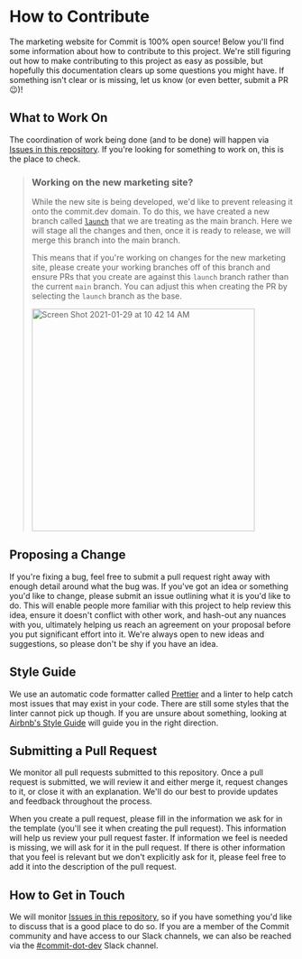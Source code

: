 # How to Contribute

The marketing website for Commit is 100% open source! Below you'll find some information about how to contribute to this project. We're still figuring out how to make contributing to this project as easy as possible, but hopefully this documentation clears up some questions you might have. If something isn't clear or is missing, let us know (or even better, submit a PR 😉)!

## What to Work On

The coordination of work being done (and to be done) will happen via [Issues in this repository](https://github.com/commitdev/commit.dev/issues). If you're looking for something to work on, this is the place to check.

> ### Working on the new marketing site?
>
> While the new site is being developed, we'd like to prevent releasing it onto the commit.dev domain. To do this, we have created a new branch called [`launch`](https://github.com/commitdev/commit.dev/tree/launch) that we are treating as the main branch. Here we will stage all the changes and then, once it is ready to release, we will merge this branch into the main branch.
>
> This means that if you're working on changes for the new marketing site, please create your working branches off of this branch and ensure PRs that you create are against this `launch` branch rather than the current `main` branch. You can adjust this when creating the PR by selecting the `launch` branch as the base.
>
> <img width="395" alt="Screen Shot 2021-01-29 at 10 42 14 AM" src="https://user-images.githubusercontent.com/5143561/106314621-d5c60f00-621e-11eb-9557-6453fb1d47bb.png">

## Proposing a Change

If you're fixing a bug, feel free to submit a pull request right away with enough detail around what the bug was. If you've got an idea or something you'd like to change, please submit an issue outlining what it is you'd like to do. This will enable people more familiar with this project to help review this idea, ensure it doesn't conflict with other work, and hash-out any nuances with you, ultimately helping us reach an agreement on your proposal before you put significant effort into it. We're always open to new ideas and suggestions, so please don't be shy if you have an idea.

## Style Guide

We use an automatic code formatter called [Prettier](https://prettier.io/) and a linter to help catch most issues that may exist in your code. There are still some styles that the linter cannot pick up though. If you are unsure about something, looking at [Airbnb's Style Guide](https://github.com/airbnb/javascript) will guide you in the right direction.

## Submitting a Pull Request

We monitor all pull requests submitted to this repository. Once a pull request is submitted, we will review it and either merge it, request changes to it, or close it with an explanation. We'll do our best to provide updates and feedback throughout the process.

When you create a pull request, please fill in the information we ask for in the template (you'll see it when creating the pull request). This information will help us review your pull request faster. If information we feel is needed is missing, we will ask for it in the pull request. If there is other information that you feel is relevant but we don't explicitly ask for it, please feel free to add it into the description of the pull request.

## How to Get in Touch

We will monitor [Issues in this repository](https://github.com/commitdev/commit.dev/issues), so if you have something you'd like to discuss that is a good place to do so. If you are a member of the Commit community and have access to our Slack channels, we can also be reached via the [#commit-dot-dev](https://commitdev.slack.com/archives/C01KCTT03PS) Slack channel.
